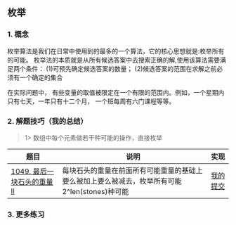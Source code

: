 ## 枚举

### 1. 概念
枚举算法是我们在日常中使用到的最多的一个算法，它的核心思想就是:枚举所有的可能。
枚举法的本质就是从所有候选答案中去搜索正确的解,使用该算法需要满足两个条件：
(1)可预先确定候选答案的数量；
(2)候选答案的范围在求解之前必须有一个确定的集合

在实际问题中， 有些变量的取值被限定在一个有限的范围内。例如，一个星期内只有七天，一年只有十二个月， 一个班每周有六门课程等等。

### 2. 解题技巧（我的总结）

> 1> 数组中每个元素做若干种可能的操作，直接枚举
> 
| 题目                                                                            | 说明                                                    | 实现                                                                            |
|-------------------------------------------------------------------------------|-------------------------------------------------------|-------------------------------------------------------------------------------|
| [1049. 最后一块石头的重量 II](https://leetcode.cn/problems/last-stone-weight-ii/description/) | 每块石头的重量在前面所有可能重量的基础上要么被加上要么被减去，枚举所有可能2^len(stones)种可能 | [我的提交](https://leetcode.cn/problems/last-stone-weight-ii/submissions/477223198/) |


### 3. 更多练习